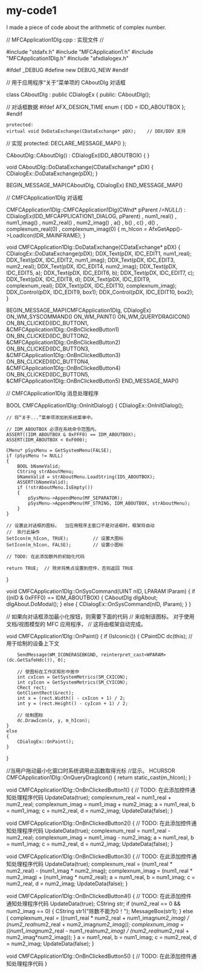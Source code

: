 # my-code1
I made a piece of code about the arithmetic of complex number.

// MFCApplication1Dlg.cpp : 实现文件
//

#include "stdafx.h"
#include "MFCApplication1.h"
#include "MFCApplication1Dlg.h"
#include "afxdialogex.h"

#ifdef _DEBUG
#define new DEBUG_NEW
#endif


// 用于应用程序“关于”菜单项的 CAboutDlg 对话框

class CAboutDlg : public CDialogEx
{
public:
	CAboutDlg();

// 对话框数据
#ifdef AFX_DESIGN_TIME
	enum { IDD = IDD_ABOUTBOX };
#endif

	protected:
	virtual void DoDataExchange(CDataExchange* pDX);    // DDX/DDV 支持

// 实现
protected:
	DECLARE_MESSAGE_MAP()
};

CAboutDlg::CAboutDlg() : CDialogEx(IDD_ABOUTBOX)
{
}

void CAboutDlg::DoDataExchange(CDataExchange* pDX)
{
	CDialogEx::DoDataExchange(pDX);
}

BEGIN_MESSAGE_MAP(CAboutDlg, CDialogEx)
END_MESSAGE_MAP()


// CMFCApplication1Dlg 对话框



CMFCApplication1Dlg::CMFCApplication1Dlg(CWnd* pParent /*=NULL*/)
	: CDialogEx(IDD_MFCAPPLICATION1_DIALOG, pParent)
	, num1_real()
	, num1_imag()
	, num2_real()
	, num2_imag()
	, a()
	, b()
	, c()
	, d()
	, complexnum_real(0)
	, complexnum_imag(0)
{
	m_hIcon = AfxGetApp()->LoadIcon(IDR_MAINFRAME);
}

void CMFCApplication1Dlg::DoDataExchange(CDataExchange* pDX)
{
	CDialogEx::DoDataExchange(pDX);
	DDX_Text(pDX, IDC_EDIT1, num1_real);
	DDX_Text(pDX, IDC_EDIT2, num1_imag);
	DDX_Text(pDX, IDC_EDIT3, num2_real);
	DDX_Text(pDX, IDC_EDIT4, num2_imag);
	DDX_Text(pDX, IDC_EDIT5, a);
	DDX_Text(pDX, IDC_EDIT6, b);
	DDX_Text(pDX, IDC_EDIT7, c);
	DDX_Text(pDX, IDC_EDIT8, d);
	DDX_Text(pDX, IDC_EDIT9, complexnum_real);
	DDX_Text(pDX, IDC_EDIT10, complexnum_imag);
	DDX_Control(pDX, IDC_EDIT9, box1);
	DDX_Control(pDX, IDC_EDIT10, box2);
}

BEGIN_MESSAGE_MAP(CMFCApplication1Dlg, CDialogEx)
	ON_WM_SYSCOMMAND()
	ON_WM_PAINT()
	ON_WM_QUERYDRAGICON()
	ON_BN_CLICKED(IDC_BUTTON1, &CMFCApplication1Dlg::OnBnClickedButton1)
	ON_BN_CLICKED(IDC_BUTTON2, &CMFCApplication1Dlg::OnBnClickedButton2)
	ON_BN_CLICKED(IDC_BUTTON3, &CMFCApplication1Dlg::OnBnClickedButton3)
	ON_BN_CLICKED(IDC_BUTTON4, &CMFCApplication1Dlg::OnBnClickedButton4)
	ON_BN_CLICKED(IDC_BUTTON5, &CMFCApplication1Dlg::OnBnClickedButton5)
END_MESSAGE_MAP()


// CMFCApplication1Dlg 消息处理程序

BOOL CMFCApplication1Dlg::OnInitDialog()
{
	CDialogEx::OnInitDialog();

	// 将“关于...”菜单项添加到系统菜单中。

	// IDM_ABOUTBOX 必须在系统命令范围内。
	ASSERT((IDM_ABOUTBOX & 0xFFF0) == IDM_ABOUTBOX);
	ASSERT(IDM_ABOUTBOX < 0xF000);

	CMenu* pSysMenu = GetSystemMenu(FALSE);
	if (pSysMenu != NULL)
	{
		BOOL bNameValid;
		CString strAboutMenu;
		bNameValid = strAboutMenu.LoadString(IDS_ABOUTBOX);
		ASSERT(bNameValid);
		if (!strAboutMenu.IsEmpty())
		{
			pSysMenu->AppendMenu(MF_SEPARATOR);
			pSysMenu->AppendMenu(MF_STRING, IDM_ABOUTBOX, strAboutMenu);
		}
	}

	// 设置此对话框的图标。  当应用程序主窗口不是对话框时，框架将自动
	//  执行此操作
	SetIcon(m_hIcon, TRUE);			// 设置大图标
	SetIcon(m_hIcon, FALSE);		// 设置小图标

	// TODO: 在此添加额外的初始化代码

	return TRUE;  // 除非将焦点设置到控件，否则返回 TRUE
}

void CMFCApplication1Dlg::OnSysCommand(UINT nID, LPARAM lParam)
{
	if ((nID & 0xFFF0) == IDM_ABOUTBOX)
	{
		CAboutDlg dlgAbout;
		dlgAbout.DoModal();
	}
	else
	{
		CDialogEx::OnSysCommand(nID, lParam);
	}
}

// 如果向对话框添加最小化按钮，则需要下面的代码
//  来绘制该图标。  对于使用文档/视图模型的 MFC 应用程序，
//  这将由框架自动完成。

void CMFCApplication1Dlg::OnPaint()
{
	if (IsIconic())
	{
		CPaintDC dc(this); // 用于绘制的设备上下文

		SendMessage(WM_ICONERASEBKGND, reinterpret_cast<WPARAM>(dc.GetSafeHdc()), 0);

		// 使图标在工作区矩形中居中
		int cxIcon = GetSystemMetrics(SM_CXICON);
		int cyIcon = GetSystemMetrics(SM_CYICON);
		CRect rect;
		GetClientRect(&rect);
		int x = (rect.Width() - cxIcon + 1) / 2;
		int y = (rect.Height() - cyIcon + 1) / 2;

		// 绘制图标
		dc.DrawIcon(x, y, m_hIcon);
	}
	else
	{
		CDialogEx::OnPaint();
	}
}

//当用户拖动最小化窗口时系统调用此函数取得光标
//显示。
HCURSOR CMFCApplication1Dlg::OnQueryDragIcon()
{
	return static_cast<HCURSOR>(m_hIcon);
}



void CMFCApplication1Dlg::OnBnClickedButton1()
{
	// TODO: 在此添加控件通知处理程序代码
	UpdateData(true);
	complexnum_real = num1_real + num2_real;
	complexnum_imag = num1_imag + num2_imag;
	a = num1_real, b = num1_imag;
	c = num2_real, d = num2_imag;
	UpdateData(false);
}


void CMFCApplication1Dlg::OnBnClickedButton2()
{
	// TODO: 在此添加控件通知处理程序代码
	UpdateData(true);
	complexnum_real = num1_real - num2_real;
	complexnum_imag = num1_imag - num2_imag;
	a = num1_real, b = num1_imag;
	c = num2_real, d = num2_imag;
	UpdateData(false);
}


void CMFCApplication1Dlg::OnBnClickedButton3()
{
	// TODO: 在此添加控件通知处理程序代码
	UpdateData(true);
	complexnum_real = (num1_real * num2_real) - (num1_imag * num2_imag);
	complexnum_imag = (num1_real * num2_imag) + (num1_imag * num2_real);
	a = num1_real, b = num1_imag;
	c = num2_real, d = num2_imag;
	UpdateData(false);
}


void CMFCApplication1Dlg::OnBnClickedButton4()
{
	// TODO: 在此添加控件通知处理程序代码
	UpdateData(true);
	CString str;
	if (num2_real == 0 && num2_imag == 0)
	{
		CString str1("除数不能为0！");
		MessageBox(str1);
	}
	else
	{
		complexnum_real = ((num1_real * num2_real + num1_imag*num2_imag) / (num2_real*num2_real + num2_imag*num2_imag));
		complexnum_imag = ((num1_imag*num2_real - num1_real*num2_imag) / (num2_real*num2_real + num2_imag*num2_imag));
	}
	a = num1_real, b = num1_imag;
	c = num2_real, d = num2_imag;
	UpdateData(false);
}


void CMFCApplication1Dlg::OnBnClickedButton5()
{
	// TODO: 在此添加控件通知处理程序代码
}
